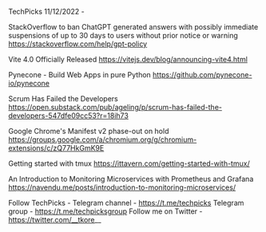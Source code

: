 TechPicks 11/12/2022 -

StackOverflow to ban ChatGPT generated answers with possibly immediate suspensions of up to 30 days to users without prior notice or warning
https://stackoverflow.com/help/gpt-policy

Vite 4.0 Officially Released
https://vitejs.dev/blog/announcing-vite4.html

Pynecone - Build Web Apps in pure Python
https://github.com/pynecone-io/pynecone

Scrum Has Failed the Developers
https://open.substack.com/pub/ageling/p/scrum-has-failed-the-developers-547dfe09cc53?r=18ih73

Google Chrome's Manifest v2 phase-out on hold
https://groups.google.com/a/chromium.org/g/chromium-extensions/c/zQ77HkGmK9E

Getting started with tmux
https://ittavern.com/getting-started-with-tmux/

An Introduction to Monitoring Microservices with Prometheus and Grafana
https://navendu.me/posts/introduction-to-monitoring-microservices/

Follow TechPicks -
Telegram channel - https://t.me/techpicks
Telegram group - https://t.me/techpicksgroup
Follow me on Twitter - https://twitter.com/__tkore__